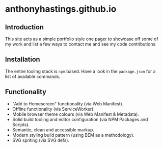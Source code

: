 # anthonyhastings.github.io

## Introduction

This site acts as a simple portfolio style one pager to showcase off some of
my work and list a few ways to contact me and see my code contributions.

## Installation

The entire tooling stack is `npm` based. Have a look in the `package.json` for
a list of available commands.

## Functionality

- "Add to Homescreen" functionality (via Web Manifest).
- Offline functionality (via ServiceWorker).
- Mobile browser theme colours (via Web Manifest & Metadata).
- Solid build tooling and editor configuration (via NPM Packages and Scripts).
- Semantic, clean and accessible markup.
- Modern styling build pattern (using BEM as a methodology).
- SVG spriting (via SVG defs).
